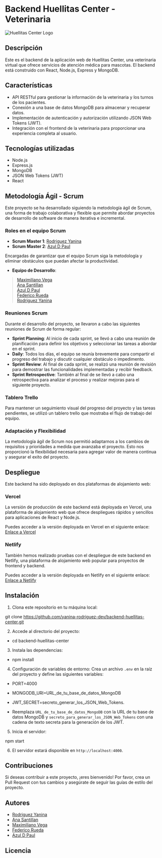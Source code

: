 # Backend Huellitas Center - Veterinaria

![Huellitas Center Logo]()

## Descripción
Este es el backend de la aplicación web de Huellitas Center, una veterinaria virtual que ofrece servicios de atención médica para mascotas. El backend está construido con React, Node.js, Express y MongoDB.

## Características
- API RESTful para gestionar la información de la veterinaria y los turnos de los pacientes.
- Conexión a una base de datos MongoDB para almacenar y recuperar datos.
- Implementación de autenticación y autorización utilizando JSON Web Tokens (JWT).
- Integración con el frontend de la veterinaria para proporcionar una experiencia completa al usuario.

## Tecnologías utilizadas
- Node.js
- Express.js
- MongoDB
- JSON Web Tokens (JWT)
- React

## Metodología Ágil - Scrum
Este proyecto se ha desarrollado siguiendo la metodología ágil de Scrum, una forma de trabajo colaborativa y flexible que permite abordar proyectos de desarrollo de software de manera iterativa e incremental.

### Roles en el equipo Scrum

- **Scrum Master 1**: [Rodriguez Yanina](https://github.com/yanina-rodriguez-dev) <br>
- **Scrum Master 2**:   [Azul D Paul](https://github.com/AzulDP) <br>

 Encargadas de garantizar que el equipo Scrum siga la metodología y eliminar obstáculos que puedan afectar la productividad.

- **Equipo de Desarrollo**: 
> [Maximiliano Vega](https://github.com/maxivega0)  <br>
> [Ana Santillan](https://github.com/Ana-Santillan)<br>
>[Azul D Paul](https://github.com/AzulDP) <br>
>[Federico Rueda](https://github.com/federl94)<br>
>[Rodriguez Yanina](https://github.com/yanina-rodriguez-dev)

### Reuniones Scrum
Durante el desarrollo del proyecto, se llevaron a cabo las siguientes reuniones de Scrum de forma regular:

- **Sprint Planning**: Al inicio de cada sprint, se llevó a cabo una reunión de planificación para definir los objetivos y seleccionar las tareas a abordar en el sprint.
- **Daily**: Todos los días, el equipo se reunía brevemente para compartir el progreso del trabajo y discutir cualquier obstáculo o impedimento.
- **Sprint Review**: Al final de cada sprint, se realizó una reunión de revisión para demostrar las funcionalidades implementadas y recibir feedback.
- **Sprint Retrospective**: También al final de  se llevó a cabo una retrospectiva para analizar el proceso y realizar mejoras para el siguiente proyecto.

### Tablero Trello
Para mantener un seguimiento visual del progreso del proyecto y las tareas pendientes, se utilizó un tablero trello que mostraba el flujo de trabajo del equipo.

### Adaptación y Flexibilidad
La metodología ágil de Scrum nos permitió adaptarnos a los cambios de requisitos y prioridades a medida que avanzaba el proyecto. Esto nos proporcionó la flexibilidad necesaria para agregar valor de manera continua y asegurar el exito del proyecto.

## Despliegue
Este backend ha sido deployado en dos plataformas de alojamiento web:

### Vercel
La versión de producción de este backend está deployada en Vercel, una plataforma de alojamiento web que ofrece despliegues rápidos y sencillos para aplicaciones de React y Node.js.

Puedes acceder a la versión deployada en Vercel en el siguiente enlace: [Enlace a Vercel](https://direccionVercel)

### Netlify
También hemos realizado pruebas con el despliegue de este backend en Netlify, una plataforma de alojamiento web popular para proyectos de frontend y backend.

Puedes acceder a la versión deployada en Netlify en el siguiente enlace: [Enlace a Netlify](https://netlify.app)

## Instalación
1. Clona este repositorio en tu máquina local:

git clone https://github.com/yanina-rodriguez-dev/backend-huellitas-center.git


2. Accede al directorio del proyecto:

-  cd backend-huellitas-center


3. Instala las dependencias:

- npm install


4. Configuración de variables de entorno:
 Crea un archivo `.env` en la raíz del proyecto y define las siguientes variables:

- PORT=4000
- MONGODB_URI=URL_de_tu_base_de_datos_MongoDB
- JWT_SECRET=secreto_generar_los_JSON_Web_Tokens.

- Reemplaza `URL_de_tu_base_de_datos_MongoDB` con la URL de tu base de datos MongoDB y `secreto_para_generar_los_JSON_Web_Tokens` con una cadena de texto secreta para la generación de los JWT.

5. Inicia el servidor:

npm start


6. El servidor estará disponible en `http://localhost:4000`.

## Contribuciones
Si deseas contribuir a este proyecto, ¡eres bienvenido! Por favor, crea un Pull Request con tus cambios y asegúrate de seguir las guías de estilo del proyecto.

## Autores

- [Rodriguez Yanina](https://github.com/yanina-rodriguez-dev)
- [Ana Santillan](https://github.com/Ana-Santillan)
- [Maximiliano Vega](https://github.com/maxivega0)
- [Federico Rueda](https://github.com/federl94)
- [Azul D Paul](https://github.com/AzulDP)


## Licencia


